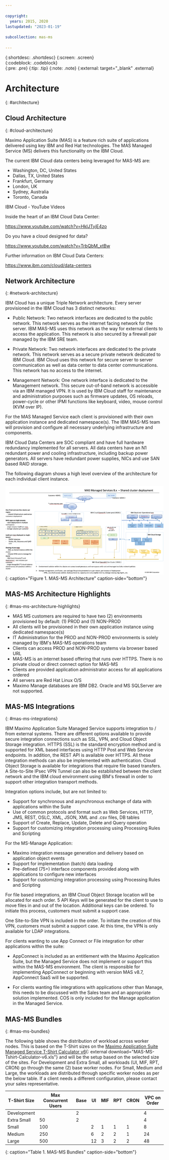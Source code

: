 ```yaml
---

copyright:
  years: 2015, 2020
lastupdated: "2023-01-19"

subcollection: mas-ms

---
```


{:shortdesc: .shortdesc}
{:screen: .screen}  
{:codeblock: .codeblock}  
{:pre: .pre}
{:tip: .tip}
{:note: .note}
{:external: target="_blank" .external}

# Architecture
{: #architecture}

## Cloud Architecture
{: #cloud-architecture}

Maximo Application Suite (MAS) is a feature rich suite of applications delivered using key IBM and Red Hat technologies. The MAS Managed Service (MS) delivers this functionality on the IBM Cloud.

The current IBM Cloud data centers being leveraged for MAS-MS are:

- Washington, DC, United States
- Dallas, TX, United States
- Frankfurt, Germany
- London, UK
- Sydney, Australia
- Toronto, Canada

IBM Cloud - YouTube Videos

Inside the heart of an IBM Cloud Data Center:

https://www.youtube.com/watch?v=HkIJTyjE4zo

Do you have a cloud designed for data?

https://www.youtube.com/watch?v=TrbQbM_xtBw

Further information on IBM Cloud Data Centers:

https://www.ibm.com/cloud/data-centers

## Network Architecture
{: #network-architecture}

IBM Cloud has a unique Triple Network architecture.  Every server provisioned in the IBM Cloud has 3 distinct networks:

* Public Network: Two network interfaces are dedicated to the public network.  This network serves as the internet facing network for the server.  IBM MAS-MS uses this network as the way for external clients to access the application. This network is also secured by a firewall pair managed by the IBM SRE team.

* Private Network: Two network interfaces are dedicated to the private network.  This network serves as a secure private network dedicated to IBM Cloud.  IBM Cloud uses this network for secure server to server communication as well as data center to data center communications.  This network has no access to the internet.

* Management Network: One network interface is dedicated to the Management network.  This secure out-of-band network is accessible via an IBM managed VPN.  It is used by IBM Cloud staff for maintenance and administration purposes such as firmware updates, OS reloads, power-cycle or other IPMI functions like keyboard, video, mouse control (KVM over IP).

For the MAS Managed Service each client is provisioned with their own application instance and dedicated namespace(s).  The IBM MAS-MS team will provision and configure all necessary underlying infrastructure and components.

IBM Cloud Data Centers are SOC compliant and have full hardware redundancy implemented for all servers. All data centers have an N1 redundant power and cooling infrastructure, including backup power generators. All servers have redundant power supplies, NICs and use SAN based RAID storage. 

The following diagram shows a high level overview of the architecture for each individual client instance.

![MAS-MS Architecture](images/MAS-MS-Architecture.png "MAS-MS Architecture"){: caption="Figure 1. MAS-MS Architecture" caption-side="bottom"}

## MAS-MS Architecture Highlights
{: #mas-ms-architecture-highlights}

* MAS MS customers are required to have two (2) environments provisioned by default: (1) PROD and (1) NON-PROD
* All clients will be provisioned in their own application instance using dedicated namespace(s)
* IT Administration for the PROD and NON-PROD environments is solely managed by IBM's MAS-MS operations team
* Clients can access PROD and NON-PROD systems via browser based URL
* MAS-MS is an internet based offering that runs over HTTPS. There is no private cloud or direct connect option for MAS-MS
* Clients are provided application administrator access for all applications ordered
* All servers are Red Hat Linux O/S
* Maximo Manage databases are IBM DB2. Oracle and MS SQLServer are not supported.

## MAS-MS Integrations
{: #mas-ms-integrations}

IBM Maximo Application Suite Managed Service supports integration to / from external systems. There are different options available to provide secure integration connections such as SSL, VPN, and Cloud Object Storage integration. HTTPS (SSL) is the standard encryption method and is supported for XML based interfaces using HTTP Post and Web Service endpoints. In addition, the REST API is available over HTTPS. All these integration methods can also be implemented with authentication. Cloud Object Storage is available for integrations that require file based transfers. A Site-to-Site IPsec VPN Tunnel can also be established between the client network and the IBM cloud environment using IBM's firewall in order to support other integration transport methods.

 Integration options include, but are not limited to:

* Support for synchronous and asynchronous exchange of data with applications within the Suite
* Use of common protocols and format such as Web Services, HTTP, JMS, REST, OSLC, XML, JSON, XML and .csv files, DB tables
* Support of Create, Replace, Update, Delete and Query operation
* Support for customizing integration processing using Processing Rules and Scripting
     
For the MS-Manage Application:

* Maximo integration message generation and delivery based on application object events
* Support for implementation (batch) data loading
* Pre-defined (75+) interface components provided along with applications to configure new interfaces
* Support for customizing integration processing using Processing Rules and Scripting

For file based integrations, an IBM Cloud Object Storage location will be allocated for each order.  5 API Keys will be generated for the client to use to move files in and out of the location.  Additional keys can be ordered.  To initiate this process, customers must submit a support case.

One Site-to-Site VPN is included in the order.  To initiate the creation of this VPN, customers must submit a support case.  At this time, the VPN is only available for LDAP integrations.

For clients wanting to use App Connect or File integration for other applications within the suite:

- AppConnect is included as an entitlement with the Maximo Application Suite, but the Managed Service does not implement or support this within the MAS-MS environment.  The client is responsible for implementing AppConnect or beginning with version MAS v8.7, AppConnect SaaS will be supported.

- For clients wanting file integrations with applications other than Manage, this needs to be discussed with the Sales team and an appropriate solution implemented.  COS is only included for the Manage application in the Managed Service.

## MAS-MS Bundles
{: #mas-ms-bundles}

The following table shows the distribution of workload across worker nodes.  This is based on the T-Shirt sizes on the [Maximo Application Suite Managed Service T-Shirt Calculator v6](https://ibm.box.com/shared/static/aydqzy5in7coc0995vfcctyhg55ic4ar.xlsm){: external download="MAS-MS-Tshirt-Calculator-v6.xls"} and will be the setup based on the selected size of the sites. For Development and Extra Small, all workloads (UI, MIF, RPT, CRON) go through the same (2) base worker nodes. For Small, Medium and Large, the workloads are distributed through specific worker nodes as per the below table. If a client needs a different configuration, please contact your sales representative.

| T-Shirt Size | Max Concurrent Users | Base | UI | MIF | RPT | CRON | VPC on Order | 
| ------------ | -------------------- | ---- | -- | --- | --- | ---- | ------------ |
| Development | | 2 | | | | | 4 |
| Extra Small | 50 | 2 | | | | | 4 |
| Small | 100 | | 2 | 1 | 1 | 1 | 8 |
| Medium | 250 | | 6 | 2 | 2 | 1 | 24 |
| Large | 500 | | 12 | 3 | 2 | 2 | 48 |
{: caption="Table 1. MAS-MS Bundles" caption-side="bottom"}




